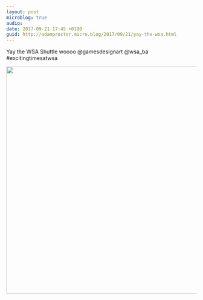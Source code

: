 ```yaml
---
layout: post
microblog: true
audio: 
date: 2017-09-21 17:45 +0100
guid: http://adamprocter.micro.blog/2017/09/21/yay-the-wsa.html
---
```

Yay the WSA Shuttle woooo @gamesdesignart @wsa_ba #excitingtimesatwsa

<img src="http://discursive.adamprocter.co.uk/uploads/2017/cf07eb54c6.jpg" width="600" height="600" />

